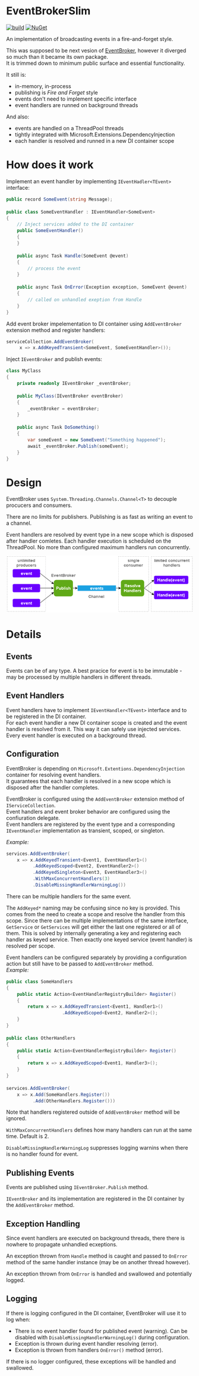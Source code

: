 # EventBrokerSlim  
  

[![build](https://github.com/petar-m/EventBrokerSlim/actions/workflows//build.yml/badge.svg)](https://github.com/petar-m/JustEvaluate/actions)
[![NuGet](https://img.shields.io/nuget/v/M.EventBrokerSlim.svg)](https://www.nuget.org/packages/M.EventBrokerSlim)    

An implementation of broadcasting events in a fire-and-forget style.  

This was supposed to be next vesion of [EventBroker](https://github.com/petar-m/EventBroker), however it diverged so much than it became its own package.  
It is trimmed down to minimum public surface and essential functionality.

It still is:
- in-memory, in-process
- publishing is *Fire and Forget* style  
- events don't need to implement specific interface  
- event handlers are runned on background threads  

And also:
- events are handled on a ThreadPool threads
- tightly integrated with Microsoft.Extensions.DependencyInjection
- each handler is resolved and runned in a new DI container scope

# How does it work

Implement an event handler by implementing `IEventHadler<TEvent>` interface:

```csharp
public record SomeEvent(string Message);

public class SomeEventHandler : IEventHandler<SomeEvent>
{
    // Inject services added to the DI container
    public SomeEventHandler()
    {
    }

    public async Task Handle(SomeEvent @event)
    {
        // process the event
    }

    public async Task OnError(Exception exception, SomeEvent @event)
    {
        // called on unhandled exeption from Handle 
    }
}
```

Add event broker impelementation to DI container using `AddEventBroker` extension method and register handlers:

```csharp
serviceCollection.AddEventBroker(
     x => x.AddKeyedTransient<SomeEvent, SomeEventHandler>());
```

Inject `IEventBroker` and publish events:

```csharp
class MyClass
{
    private readonly IEventBroker _eventBroker;

    public MyClass(IEventBroker eventBroker)
    {
        _eventBroker = eventBroker;
    }
    
    public async Task DoSomething()
    {
        var someEvent = new SomeEvent("Something happened");
        await _eventBroker.Publish(someEvent);
    }
}
```

# Design  

EventBroker uses `System.Threading.Channels.Channel<T>` to decouple procucers and consumers.  

There are no limits for publishers. Publishing is as fast as writing an event to a channel.  

Event handlers are resolved by event type in a new scope which is disposed after handler comletes. Each handler execution is scheduled on the ThreadPool. No more than configured maximum handlers run concurrently.
  
![](docs/event_broker.png)

# Details

## Events

Events can be of any type. A best pracice for event is to be immutable - may be processed by multiple handlers in different threads.  

## Event Handlers

Event handlers have to implement `IEventHandler<TEvent>` interface and to be registered in the DI container.  
For each event handler a new DI container scope is created and the event handler is resolved from it. This way it can safely use injected services.  
Every event handler is executed on a background thread.

## Configuration  

EventBroker is depending on `Microsoft.Extentions.DependencyInjection` container for resolving event handlers.  
It guarantees that each handler is resolved in a new scope which is disposed after the handler completes.  

EventBroker is configured using the `AddEventBroker` extension method of `IServiceCollection`.  
Event handlers and event broker behavior are configured using the confiuration delegate.  
Event handlers are registered by the event type and a corresponding `IEventHandler` implementation as transient, scoped, or singleton.  

*Example:*
```csharp
services.AddEventBroker(
    x => x.AddKeyedTransient<Event1, EventHandler1>()
          .AddKeyedScoped<Event2, EventHandler2>()
          .AddKeyedSingleton<Event3, EventHandler3>()
          .WithMaxConcurrentHandlers(3)
          .DisableMissingHandlerWarningLog())
```  
There can be multiple handlers for the same event.  

The `AddKeyed*` naming may be confusing since no key is provided. This comes from the need to create a scope and resolve the handler from this scope. Since there can be multiple implementations of the same interface, `GetService` or `GetServices` will get either the last one registered or all of them. This is solved by internally generating a key and registering each handler as keyed service. Then exactly one keyed service (event handler) is resolved per scope.  

Event handlers can be configured separately by providing a configuration action but still have to be passed to `AddEventBroker` method.  
*Example:*
```csharp
public class SomeHandlers
{
    public static Action<EventHandlerRegistryBuilder> Register()
    {
        return x => x.AddKeyedTransient<Event1, Handler1>()
                     .AddKeyedScoped<Event2, Handler2>();
    }
}

public class OtherHandlers
{
    public static Action<EventHandlerRegistryBuilder> Register()
    {
        return x => x.AddKeyedScoped<Event1, Handler3>();
    }
}

services.AddEventBroker(
    x => x.Add(SomeHandlers.Register())
          .Add(OtherHandlers.Register()))
```  

Note that handlers registered outside of `AddEventBroker` method will be ignored.

`WithMaxConcurrentHandlers` defines how many handlers can run at the same time. Default is 2.  

`DisableMissingHandlerWarningLog` suppresses logging warnins when there is no handler found for event.  

## Publishing Events  

Events are published using `IEventBroker.Publish` method.

`IEventBroker` and its implementation are registered in the DI container by the `AddEventBroker` method.

## Exception Handling  

Since event handlers are executed on background threads, there there is nowhere to propagate unhandled ecxeptions.  

An exception thrown from `Handle` method is caught and passed to `OnError` method of the same handler instance (may be on another thread however).  

An exception thrown from `OnError` is handled and swallowed and potentially logged.  

## Logging  

If there is logging configured in the DI container, EventBroker will use it to log when:  
- There is no event handler found for published event (warning). Can be disabled with `DisableMissingHandlerWarningLog()` during configuration.  
- Exception is thrown during event handler resolving (error).
- Exception is thrown from handlers `OnError()` method (error).  

If there is no logger configured, these exceptions will be handled and swallowed.